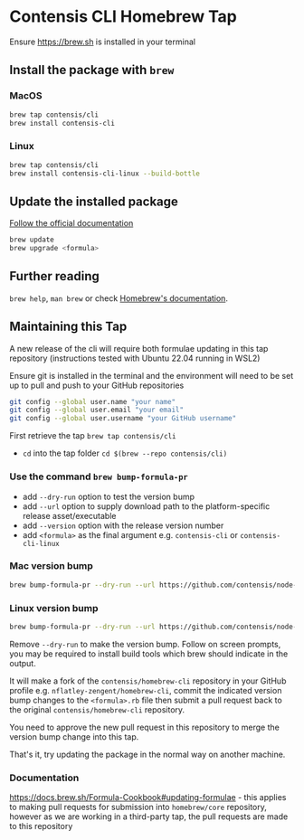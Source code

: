 # Contensis CLI Homebrew Tap

Ensure https://brew.sh is installed in your terminal

## Install the package with `brew`

### MacOS

```sh
brew tap contensis/cli
brew install contensis-cli
```

### Linux

```sh
brew tap contensis/cli
brew install contensis-cli-linux --build-bottle
```

## Update the installed package

[Follow the official documentation](https://docs.brew.sh/FAQ#how-do-i-update-my-local-packages)

```sh
brew update
brew upgrade <formula>
```

## Further reading

`brew help`, `man brew` or check [Homebrew's documentation](https://docs.brew.sh).

## Maintaining this Tap

A new release of the cli will require both formulae updating in this tap repository (instructions tested with Ubuntu 22.04 running in WSL2)

Ensure git is installed in the terminal and the environment will need to be set up to pull and push to your GitHub repositories

```sh
git config --global user.name "your name"
git config --global user.email "your email"
git config --global user.username "your GitHub username"
```

First retrieve the tap `brew tap contensis/cli`

- `cd` into the tap folder `cd $(brew --repo contensis/cli)`

### Use the command `brew bump-formula-pr`

- add `--dry-run` option to test the version bump
- add `--url` option to supply download path to the platform-specific release asset/executable
- add `--version` option with the release version number
- add `<formula>` as the final argument e.g. `contensis-cli` or `contensis-cli-linux`

### Mac version bump

```sh
brew bump-formula-pr --dry-run --url https://github.com/contensis/node-cli/releases/download/_ADDVERSION_/contensis-cli-mac --version _ADD_VERSION_ contensis-cli
```

### Linux version bump

```sh
brew bump-formula-pr --dry-run --url https://github.com/contensis/node-cli/releases/download/_ADDVERSION_/contensis-cli-linux --version _ADD_VERSION_ contensis-cli-linux
```

Remove `--dry-run` to make the version bump. Follow on screen prompts, you may be required to install build tools which brew should indicate in the output.

It will make a fork of the `contensis/homebrew-cli` repository in your GitHub profile e.g. `nflatley-zengent/homebrew-cli`, commit the indicated version bump changes to the `<formula>.rb` file then submit a pull request back to the original `contensis/homebrew-cli` repository.

You need to approve the new pull request in this repository to merge the version bump change into this tap.

That's it, try updating the package in the normal way on another machine.

### Documentation

https://docs.brew.sh/Formula-Cookbook#updating-formulae - this applies to making pull requests for submission into `homebrew/core` repository, however as we are working in a third-party tap, the pull requests are made to this repository